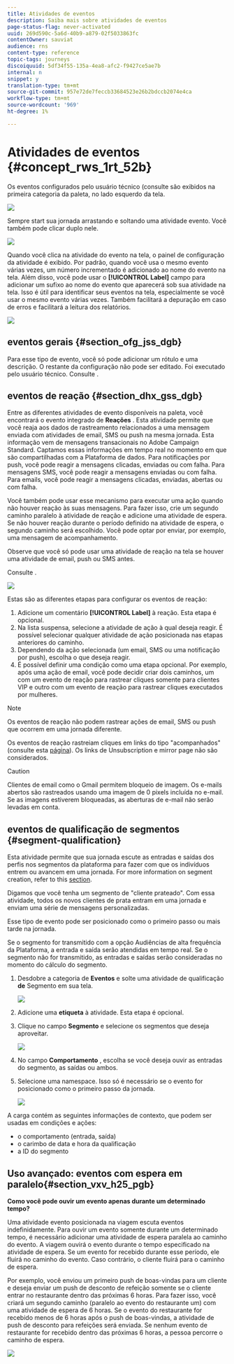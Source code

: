```yaml
---
title: Atividades de eventos
description: Saiba mais sobre atividades de eventos
page-status-flag: never-activated
uuid: 269d590c-5a6d-40b9-a879-02f5033863fc
contentOwner: sauviat
audience: rns
content-type: reference
topic-tags: journeys
discoiquuid: 5df34f55-135a-4ea8-afc2-f9427ce5ae7b
internal: n
snippet: y
translation-type: tm+mt
source-git-commit: 957e72de7feccb33684523e26b2bdccb2074e4ca
workflow-type: tm+mt
source-wordcount: '969'
ht-degree: 1%

---
```



# Atividades de eventos {#concept_rws_1rt_52b}

Os eventos configurados pelo usuário técnico (consulte [](../event/about-events.md) são exibidos na primeira categoria da paleta, no lado esquerdo da tela.

![](../assets/journey43.png)

Sempre start sua jornada arrastando e soltando uma atividade evento. Você também pode clicar duplo nele.

![](../assets/journey44.png)

Quando você clica na atividade do evento na tela, o painel de configuração da atividade é exibido. Por padrão, quando você usa o mesmo evento várias vezes, um número incrementado é adicionado ao nome do evento na tela. Além disso, você pode usar o **[!UICONTROL Label]** campo para adicionar um sufixo ao nome do evento que aparecerá sob sua atividade na tela. Isso é útil para identificar seus eventos na tela, especialmente se você usar o mesmo evento várias vezes. Também facilitará a depuração em caso de erros e facilitará a leitura dos relatórios.

![](../assets/journey33.png)

## eventos gerais {#section_ofg_jss_dgb}

Para esse tipo de evento, você só pode adicionar um rótulo e uma descrição. O restante da configuração não pode ser editado. Foi executado pelo usuário técnico. Consulte [](../event/about-events.md).

## eventos de reação {#section_dhx_gss_dgb}

Entre as diferentes atividades de evento disponíveis na paleta, você encontrará o evento integrado de **Reações** . Esta atividade permite que você reaja aos dados de rastreamento relacionados a uma mensagem enviada com atividades de email, SMS ou push na mesma jornada. Esta informação vem de mensagens transacionais no Adobe Campaign Standard. Captamos essas informações em tempo real no momento em que são compartilhadas com a Plataforma de dados. Para notificações por push, você pode reagir a mensagens clicadas, enviadas ou com falha. Para mensagens SMS, você pode reagir a mensagens enviadas ou com falha. Para emails, você pode reagir a mensagens clicadas, enviadas, abertas ou com falha.

Você também pode usar esse mecanismo para executar uma ação quando não houver reação às suas mensagens. Para fazer isso, crie um segundo caminho paralelo à atividade de reação e adicione uma atividade de espera. Se não houver reação durante o período definido na atividade de espera, o segundo caminho será escolhido. Você pode optar por enviar, por exemplo, uma mensagem de acompanhamento.

Observe que você só pode usar uma atividade de reação na tela se houver uma atividade de email, push ou SMS antes.

Consulte [](../building-journeys/about-action-activities.md).

![](../assets/journey45.png)

Estas são as diferentes etapas para configurar os eventos de reação:

1. Adicione um comentário **[!UICONTROL Label]** à reação. Esta etapa é opcional.
1. Na lista suspensa, selecione a atividade de ação à qual deseja reagir. É possível selecionar qualquer atividade de ação posicionada nas etapas anteriores do caminho.
1. Dependendo da ação selecionada (um email, SMS ou uma notificação por push), escolha o que deseja reagir.
1. É possível definir uma condição como uma etapa opcional. Por exemplo, após uma ação de email, você pode decidir criar dois caminhos, um com um evento de reação para rastrear cliques somente para clientes VIP e outro com um evento de reação para rastrear cliques executados por mulheres.

>[!NOTE]
>
>Os eventos de reação não podem rastrear ações de email, SMS ou push que ocorrem em uma jornada diferente.
>
>Os eventos de reação rastreiam cliques em links do tipo &quot;acompanhados&quot; (consulte esta [página](https://docs.adobe.com/content/help/en/campaign-standard/using/designing-content/links.html#about-tracked-urls)). Os links de Unsubscription e mirror page não são considerados.

>[!CAUTION]
>
>Clientes de email como o Gmail permitem bloqueio de imagem. Os e-mails abertos são rastreados usando uma imagem de 0 pixels incluída no e-mail. Se as imagens estiverem bloqueadas, as aberturas de e-mail não serão levadas em conta.

## eventos de qualificação de segmentos {#segment-qualification}

Esta atividade permite que sua jornada escute as entradas e saídas dos perfis nos segmentos da plataforma para fazer com que os indivíduos entrem ou avancem em uma jornada. For more information on segment creation, refer to this [section](../segment/about-segments.md).

Digamos que você tenha um segmento de &quot;cliente prateado&quot;. Com essa atividade, todos os novos clientes de prata entram em uma jornada e enviam uma série de mensagens personalizadas.

Esse tipo de evento pode ser posicionado como o primeiro passo ou mais tarde na jornada.

Se o segmento for transmitido com a opção Audiências de alta frequência da Plataforma, a entrada e saída serão atendidas em tempo real. Se o segmento não for transmitido, as entradas e saídas serão consideradas no momento do cálculo do segmento.

1. Desdobre a categoria de **Eventos** e solte uma atividade de qualificação **de** Segmento em sua tela.

   ![](../assets/segment5.png)

1. Adicione uma **etiqueta** à atividade. Esta etapa é opcional.

1. Clique no campo **Segmento** e selecione os segmentos que deseja aproveitar.

   ![](../assets/segment6.png)

1. No campo **Comportamento** , escolha se você deseja ouvir as entradas do segmento, as saídas ou ambos.

1. Selecione uma namespace. Isso só é necessário se o evento for posicionado como o primeiro passo da jornada.

   ![](../assets/segment7.png)

A carga contém as seguintes informações de contexto, que podem ser usadas em condições e ações:

* o comportamento (entrada, saída)
* o carimbo de data e hora da qualificação
* a ID do segmento

## Uso avançado: eventos com espera em paralelo{#section_vxv_h25_pgb}

**Como você pode ouvir um evento apenas durante um determinado tempo?**

Uma atividade evento posicionada na viagem escuta eventos indefinidamente. Para ouvir um evento somente durante um determinado tempo, é necessário adicionar uma atividade de espera paralela ao caminho do evento. A viagem ouvirá o evento durante o tempo especificado na atividade de espera. Se um evento for recebido durante esse período, ele fluirá no caminho do evento. Caso contrário, o cliente fluirá para o caminho de espera.

Por exemplo, você enviou um primeiro push de boas-vindas para um cliente e deseja enviar um push de desconto de refeição somente se o cliente entrar no restaurante dentro das próximas 6 horas. Para fazer isso, você criará um segundo caminho (paralelo ao evento do restaurante um) com uma atividade de espera de 6 horas. Se o evento do restaurante for recebido menos de 6 horas após o push de boas-vindas, a atividade de push de desconto para refeições será enviada. Se nenhum evento de restaurante for recebido dentro das próximas 6 horas, a pessoa percorre o caminho de espera.

![](../assets/journeyuc2_31.png)
